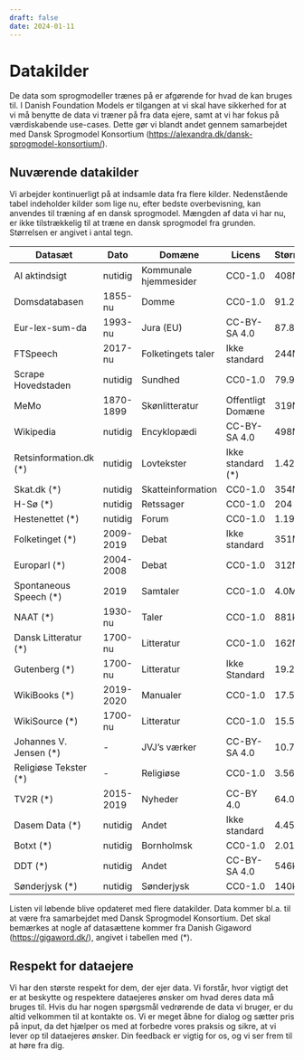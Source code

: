 ```yaml
---
draft: false
date: 2024-01-11
---
```



# Datakilder
De data som sprogmodeller trænes på er afgørende for hvad de kan bruges til. I Danish Foundation Models er tilgangen at vi skal have sikkerhed for at vi må benytte de data vi træner på fra data ejere, samt at vi har fokus på værdiskabende use-cases. Dette gør vi blandt andet gennem samarbejdet med Dansk Sprogmodel Konsortium (https://alexandra.dk/dansk-sprogmodel-konsortium/).

<!-- more -->
## Nuværende datakilder
Vi arbejder kontinuerligt på at indsamle data fra flere kilder. Nedenstående tabel indeholder kilder som lige nu, efter bedste overbevisning, kan anvendes til træning af en dansk sprogmodel. Mængden af data vi har nu, er ikke tilstrækkelig til at træne en dansk sprogmodel fra grunden. Størrelsen er angivet i antal tegn.


| Datasæt                   | Dato	      | Domæne	              | Licens	           | Størrelse |
| --------------------------|-------------|-----------------------|--------------------|----------|
| AI aktindsigt 	        | nutidig     | Kommunale hjemmesider   |	CC0-1.0		       | 408M      |
| Domsdatabasen	            | 1855-nu	  | Domme	                | CC0-1.0		       | 91.2M      |
| Eur-lex-sum-da            | 1993-nu     | Jura (EU)	           |  CC-BY-SA 4.0 	   | 87.8M      |
| FTSpeech	                | 2017-nu	  | Folketingets taler	    | Ikke standard 	   | 244M      |
| Scrape Hovedstaden	    | nutidig	  | Sundhed	                | CC0-1.0		       | 79.9M      |
| MeMo                      | 1870-1899	  | Skønlitteratur	     |    Offentligt Domæne  | 319M      |
| Wikipedia	                | nutidig	  | Encyklopædi	            | CC-BY-SA 4.0	   | 498M      |
| Retsinformation.dk (*)	| nutidig	  | Lovtekster	            | Ikke standard (*)  | 1.42G      |            
| Skat.dk (*)	            | nutidig	  | Skatteinformation	    | CC0-1.0		       | 354M      |
| H-Sø (*)	                | nutidig     | Retssager	         |    CC0-1.0		       | 204      |
| Hestenettet (*)	        | nutidig	  | Forum	                | CC0-1.0		       | 1.19G      |
| Folketinget (*)	        | 2009-2019	  | Debat	               |  Ikke standard 	   | 351M      |
| Europarl (*)	            | 2004-2008	  | Debat	              |   CC0-1.0		       | 312M      |
| Spontaneous Speech (*)	| 2019	      | Samtaler	            | CC0-1.0		       | 4.0M      |
| NAAT (*)	                | 1930-nu	  | Taler	                | CC0-1.0		       | 881k      |
| Dansk Litteratur (*)	    | 1700-nu	  | Litteratur	            | CC0-1.0		       | 162M      |
| Gutenberg (*)	            | 1700-nu	  | Litteratur	           |  Ikke Standard	   | 19.2M      |
| WikiBooks (*)	            | 2019-2020	  | Manualer	           |  CC0-1.0		       | 17.5M      |
| WikiSource (*)	        | 1700-nu	  | Litteratur	            | CC0-1.0		       | 15.5M      |
| Johannes V. Jensen (*)	| -	          | JVJ’s værker	        | CC-BY-SA 4.0	   | 10.7M      |
| Religiøse Tekster (*)     | -	          | Religiøse	            | CC0-1.0		       | 3.56M      |
| TV2R (*)	                | 2015-2019	  | Nyheder	              |   CC-BY 4.0		   | 64.04M      |
| Dasem Data (*)	        | nutidig	  | Andet	                | Ikke standard	   | 4.45M      |
| Botxt (*)	                | nutidig	  | Bornholmsk	         |    CC0-1.0		       | 2.01M      |
| DDT (*)	                | nutidig	  | Andet	                | CC-BY-SA 4.0	   | 546k      |
| Sønderjysk (*)	        |nutidig	  | Sønderjysk	           |  CC0-1.0		       | 140k      |

Listen vil løbende blive opdateret med flere datakilder. Data kommer bl.a. til at være fra samarbejdet med Dansk Sprogmodel Konsortium. Det skal bemærkes at nogle af datasættene kommer fra Danish Gigaword (https://gigaword.dk/), angivet i tabellen med (*).

## Respekt for dataejere
Vi har den største respekt for dem, der ejer data. Vi forstår, hvor vigtigt det er at beskytte og respektere dataejeres ønsker om hvad deres data må bruges til. Hvis du har nogen spørgsmål vedrørende de data vi bruger, er du altid velkommen til at kontakte os. Vi er meget åbne for dialog og sætter pris på input, da det hjælper os med at forbedre vores praksis og sikre, at vi lever op til dataejeres ønsker. Din feedback er vigtig for os, og vi ser frem til at høre fra dig.
